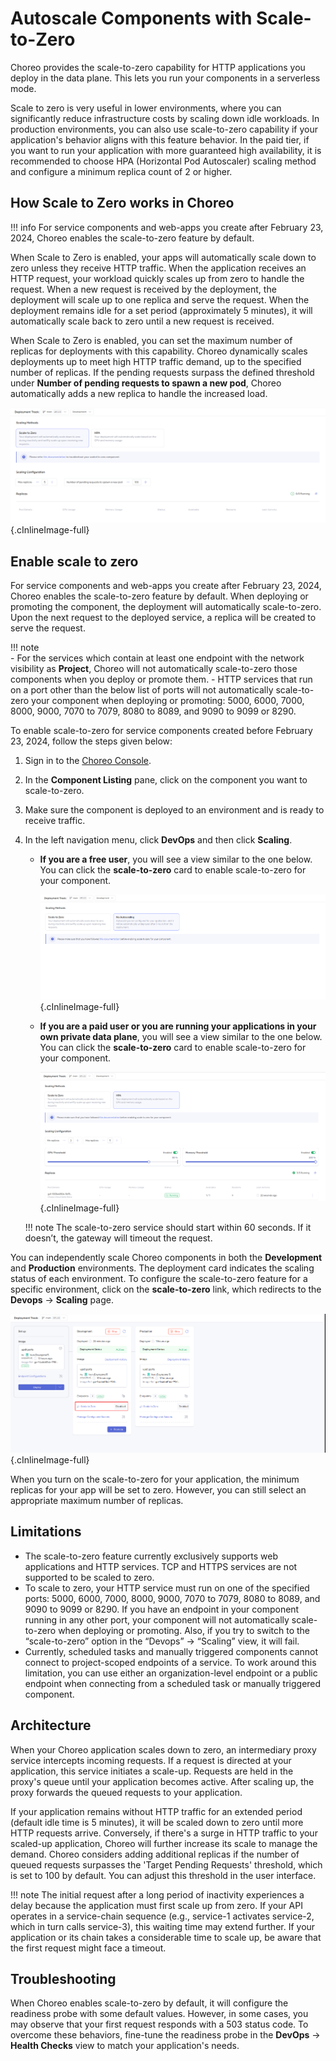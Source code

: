 # Autoscale Components with Scale-to-Zero

Choreo provides the scale-to-zero capability for HTTP applications you deploy in the data plane. This lets you run your components in a serverless mode.

Scale to zero is very useful in lower environments, where you can significantly reduce infrastructure costs by scaling down idle workloads. In production environments, you can also use scale-to-zero capability if your application's behavior aligns with this feature behavior. In the paid tier, if you want to run your application with more guaranteed high availability, it is recommended to choose HPA (Horizontal Pod Autoscaler) scaling method and configure a minimum replica count of 2 or higher.

## How Scale to Zero works in Choreo

!!! info
    For service components and web-apps you create after February 23, 2024, Choreo enables the scale-to-zero feature by default.

When Scale to Zero is enabled, your apps will automatically scale down to zero unless they receive HTTP traffic. When the application receives an HTTP request, your workload quickly scales up from zero to handle the request. When a new request is received by the deployment, the deployment will scale up to one replica and serve the request. When the deployment remains idle for a set period (approximately 5 minutes), it will automatically scale back to zero until a new request is received.

When Scale to Zero is enabled, you can set the maximum number of replicas for deployments with this capability. Choreo dynamically scales deployments up to meet high HTTP traffic demand, up to the specified number of replicas. If the pending requests surpass the defined threshold under **Number of pending requests to spawn a new pod**, Choreo automatically adds a new replica to handle the increased load.

![Free User - Scale to Zero](../../assets/img/devops-and-ci-cd/scaling/scale-to-zero-view.png){.cInlineImage-full}

## Enable scale to zero

For service components and web-apps you create after February 23, 2024, Choreo enables the scale-to-zero feature by default. When deploying or promoting the component, the deployment will automatically scale-to-zero.
Upon the next request to the deployed service, a replica will be created to serve the request.

!!! note  
    - For the services which contain at least one endpoint with the network visibility as **Project**, Choreo will not automatically scale-to-zero those components when you deploy or promote them.
    - HTTP services that run on a port other than the below list of ports will not automatically scale-to-zero your component when deploying or promoting: 5000, 6000, 7000, 8000, 9000, 7070 to 7079, 8080 to 8089, and 9090 to 9099 or 8290.


To enable scale-to-zero for service components created before February 23, 2024, follow the steps given below:

1. Sign in to the [Choreo Console](https://console.choreo.dev/).
2. In the **Component Listing** pane, click on the component you want to scale-to-zero. 
3. Make sure the component is deployed to an environment and is ready to receive traffic.
4. In the left navigation menu, click **DevOps** and then click **Scaling**.

    - **If you are a free user**, you will see a view similar to the one below. You can click the **scale-to-zero** card to enable scale-to-zero for your component.

        ![Free User - Scale to Zero](../../assets/img/devops-and-ci-cd/scaling/free-user-scaling-view.png){.cInlineImage-full}

    - **If you are a paid user or you are running your applications in your own private data plane**, you will see a view similar to the one below. You can click the **scale-to-zero** card to enable scale-to-zero for your component.

        ![Paid User - Scale to Zero](../../assets/img/devops-and-ci-cd/scaling/paid-user-scaling-view.png){.cInlineImage-full}

    !!! note 
         The scale-to-zero service should start within 60 seconds. If it doesn’t, the gateway will timeout the request.

You can independently scale Choreo components in both the **Development** and **Production** environments. The deployment card indicates the scaling status of each environment. To configure the scale-to-zero feature for a specific environment, click on the **scale-to-zero** link, which redirects to the **Devops** → **Scaling** page.

![Deploy View - Scale to Zero](../../assets/img/devops-and-ci-cd/scaling/scale-to-zero-in-deploy-view.png){.cInlineImage-full}

When you turn on the scale-to-zero for your application, the minimum replicas for your app will be set to zero. However, you can still select an appropriate maximum number of replicas.

## Limitations

- The scale-to-zero feature currently exclusively supports web applications and HTTP services. TCP and HTTPS services are not supported to be scaled to zero.
- To scale to zero, your HTTP service must run on one of the specified ports: 5000, 6000, 7000, 8000, 9000, 7070 to 7079, 8080 to 8089, and 9090 to 9099 or 8290. If you have an endpoint in your component running in any other port, your component will not automatically scale-to-zero when deploying or promoting. Also, if you try to switch to the “scale-to-zero” option in the “Devops” → “Scaling” view, it will fail.
- Currently, scheduled tasks and manually triggered components cannot connect to project-scoped endpoints of a service. To work around this limitation, you can use either an organization-level endpoint or a public endpoint when connecting from a scheduled task or manually triggered component.

## Architecture 

When your Choreo application scales down to zero, an intermediary proxy service intercepts incoming requests. If a request is directed at your application, this service initiates a scale-up. Requests are held in the proxy's queue until your application becomes active. After scaling up, the proxy forwards the queued requests to your application.

If your application remains without HTTP traffic for an extended period (default idle time is 5 minutes), it will be scaled down to zero until more HTTP requests arrive. Conversely, if there's a surge in HTTP traffic to your scaled-up application, Choreo will further increase its scale to manage the demand. Choreo considers adding additional replicas if the number of queued requests surpasses the 'Target Pending Requests' threshold, which is set to 100 by default. You can adjust this threshold in the user interface.

!!! note 
    The initial request after a long period of inactivity experiences a delay because the application must first scale up from zero. If your API operates in a service-chain sequence (e.g., service-1 activates service-2, which in turn calls service-3), this waiting time may extend further. If your application or its chain takes a considerable time to scale up, be aware that the first request might face a timeout.

## Troubleshooting

When Choreo enables scale-to-zero by default, it will configure the readiness probe with some default values. However, in some cases, you may observe that your first request responds with a 503 status code. To overcome these behaviors, fine-tune the readiness probe in the **DevOps** → **Health Checks** view to match your application's needs.
